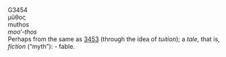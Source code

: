 <body>
  <p>G3454<br>  μῦθος  <br> muthos  <br><i>moo‘-thos </i><br>Perhaps from the same as <a href="g3453.htm">3453</a> (through the idea of <i>tuition</i>); a <i>tale</i>, that is, <i>fiction</i> (“myth”): - fable.<br></p>
 </body>